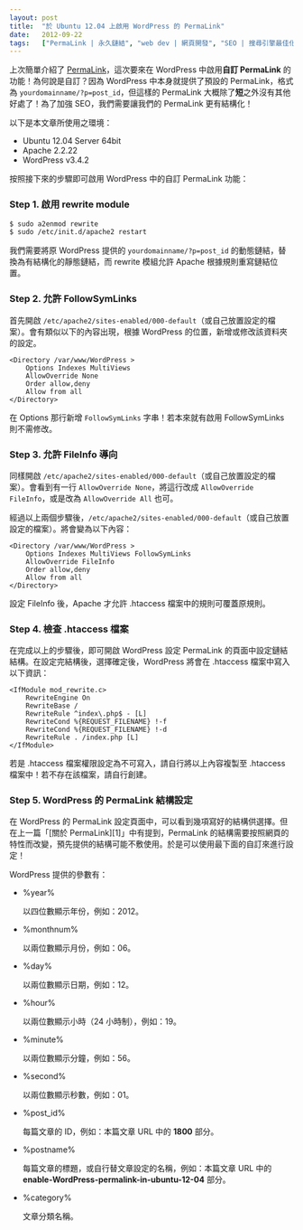 ```yaml
---
layout: post
title:  "於 Ubuntu 12.04 上啟用 WordPress 的 PermaLink"
date:   2012-09-22
tags:   ["PermaLink | 永久鏈結", "web dev | 網頁開發", "SEO | 搜尋引擎最佳化", "Ubuntu", "Linux", "WordPress"]
---
```


上次簡單介紹了 [PermaLink](http://blog.kuoe0.tw/posts/2012/09/12/about-permalink)，這次要來在 WordPress 中啟用**自訂 PermaLink** 的功能！為何說是自訂？因為 WordPress 中本身就提供了預設的 PermaLink，格式為 `yourdomainname/?p=post_id`，但這樣的 PermaLink 大概除了**短**之外沒有其他好處了！為了加強 SEO，我們需要讓我們的 PermaLink 更有結構化！

以下是本文章所使用之環境：

- Ubuntu 12.04 Server 64bit
- Apache 2.2.22
- WordPress v3.4.2

按照接下來的步驟即可啟用 WordPress 中的自訂 PermaLink 功能：

### Step 1. 啟用 rewrite module

```bash
$ sudo a2enmod rewrite
$ sudo /etc/init.d/apache2 restart
```

我們需要將原 WordPress 提供的 `yourdomainname/?p=post_id` 的動態鏈結，替換為有結構化的靜態鏈結，而 rewrite 模組允許 Apache 根據規則重寫鏈結位置。

### Step 2. 允許 FollowSymLinks

首先開啟 `/etc/apache2/sites-enabled/000-default`（或自己放置設定的檔案）。會有類似以下的內容出現，根據 WordPress 的位置，新增或修改該資料夾的設定。

```
<Directory /var/www/WordPress >
	Options Indexes MultiViews
	AllowOverride None
	Order allow,deny
	Allow from all
</Directory>
```

在 Options 那行新增 `FollowSymLinks` 字串！若本來就有啟用 FollowSymLinks 則不需修改。

### Step 3. 允許 FileInfo 導向

同樣開啟 `/etc/apache2/sites-enabled/000-default`（或自己放置設定的檔案）。會看到有一行 `AllowOverride None`，將這行改成 `AllowOverride FileInfo`，或是改為 `AllowOverride All` 也可。

經過以上兩個步驟後，`/etc/apache2/sites-enabled/000-default`（或自己放置設定的檔案）。將會變為以下內容：

```
<Directory /var/www/WordPress >
	Options Indexes MultiViews FollowSymLinks
	AllowOverride FileInfo
	Order allow,deny
	Allow from all
</Directory>
```

設定 FileInfo 後，Apache 才允許 .htaccess 檔案中的規則可覆蓋原規則。

### Step 4. 檢查 .htaccess 檔案

在完成以上的步驟後，即可開啟 WordPress 設定 PermaLink 的頁面中設定鏈結結構。在設定完結構後，選擇確定後，WordPress 將會在 .htaccess 檔案中寫入以下資訊：

```
<IfModule mod_rewrite.c>
	RewriteEngine On
	RewriteBase /
	RewriteRule ^index\.php$ - [L]
	RewriteCond %{REQUEST_FILENAME} !-f
	RewriteCond %{REQUEST_FILENAME} !-d
	RewriteRule . /index.php [L]
</IfModule>
```

若是 .htaccess 檔案權限設定為不可寫入，請自行將以上內容複製至 .htaccess 檔案中！若不存在該檔案，請自行創建。

### Step 5. WordPress 的 PermaLink 結構設定

在 WordPress 的 PermaLink 設定頁面中，可以看到幾項寫好的結構供選擇。但在上一篇「[關於 PermaLink][1]」中有提到，PermaLink 的結構需要按照網頁的特性而改變，預先提供的結構可能不敷使用。於是可以使用最下面的自訂來進行設定！

WordPress 提供的參數有：

- %year%

	以四位數顯示年份，例如：2012。

- %monthnum%

	以兩位數顯示月份，例如：06。

- %day%

	以兩位數顯示日期，例如：12。

- %hour%

	以兩位數顯示小時（24 小時制），例如：19。
- %minute%

	以兩位數顯示分鐘，例如：56。

- %second%

	以兩位數顯示秒數，例如：01。

- %post_id%

	每篇文章的 ID，例如：本篇文章 URL 中的 **1800** 部分。

- %postname%

	每篇文章的標題，或自行替文章設定的名稱，例如：本篇文章 URL 中的 **enable-WordPress-permalink-in-ubuntu-12-04** 部分。

- %category%

	文章分類名稱。
